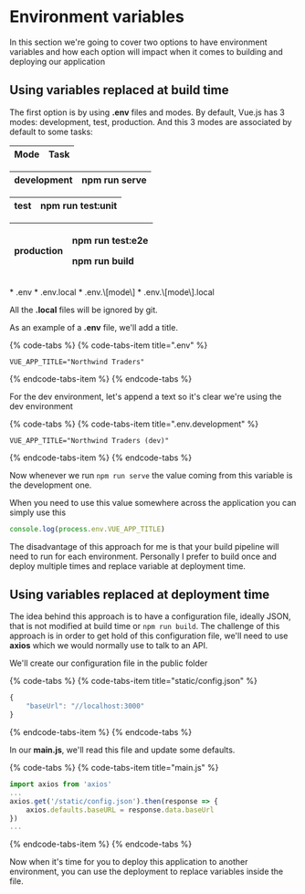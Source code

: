# Environment variables

In this section we're going to cover two options to have environment variables and how each option will impact when it comes to building and deploying our application

## Using variables replaced at build time

The first option is by using **.env** files and modes. By default, Vue.js has 3 modes: development, test, production. And this 3 modes are associated by default to some tasks:

| Mode | Task |
| :--- | :--- |


| development | npm run serve |
| :--- | :--- |


| test | npm run test:unit |
| :--- | :--- |


<table>
  <thead>
    <tr>
      <th style="text-align:left">production</th>
      <th style="text-align:left">
        <p>npm run test:e2e</p>
        <p>npm run build</p>
      </th>
    </tr>
  </thead>
  <tbody></tbody>
</table>* .env
* .env.local
* .env.\[mode\]
* .env.\[mode\].local

All the **.local** files will be ignored by git.

As an example of a **.env** file, we'll add a title.

{% code-tabs %}
{% code-tabs-item title=".env" %}
```text
VUE_APP_TITLE="Northwind Traders"
```
{% endcode-tabs-item %}
{% endcode-tabs %}

For the dev environment, let's append a text so it's clear we're using the dev environment

{% code-tabs %}
{% code-tabs-item title=".env.development" %}
```text
VUE_APP_TITLE="Northwind Traders (dev)"
```
{% endcode-tabs-item %}
{% endcode-tabs %}

Now whenever we run `npm run serve` the value coming from this variable is the development one.

When you need to use this value somewhere across the application you can simply use this

```javascript
console.log(process.env.VUE_APP_TITLE)
```

The disadvantage of this approach for me is that your build pipeline will need to run for each environment. Personally I prefer to build once and deploy multiple times and replace variable at deployment time.

## Using variables replaced at deployment time

The idea behind this approach is to have a configuration file, ideally JSON, that is not modified at build time or `npm run build`. The challenge of this approach is in order to get hold of this configuration file, we'll need to use **axios** which we would normally use to talk to an API.

We'll create our configuration file in the public folder

{% code-tabs %}
{% code-tabs-item title="static/config.json" %}
```javascript
{
    "baseUrl": "//localhost:3000"
}
```
{% endcode-tabs-item %}
{% endcode-tabs %}

In our **main.js**, we'll read this file and update some defaults.

{% code-tabs %}
{% code-tabs-item title="main.js" %}
```javascript
import axios from 'axios'
...
axios.get('/static/config.json').then(response => {
    axios.defaults.baseURL = response.data.baseUrl
})
...
```
{% endcode-tabs-item %}
{% endcode-tabs %}

Now when it's time for you to deploy this application to another environment, you can use the deployment to replace variables inside the file.

